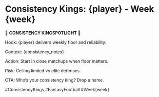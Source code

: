 # Consistency Kings: {player} - Week {week}

👑 **CONSISTENCY KINGSPOTLIGHT** 👑

Hook: {player} delivers weekly floor and reliability.

Context: {consistency_notes}

Action: Start in close matchups when floor matters.

Risk: Ceiling limited vs elite defenses.

CTA: Who’s your consistency king? Drop a name.

#ConsistencyKings #FantasyFootball #Week{week}

